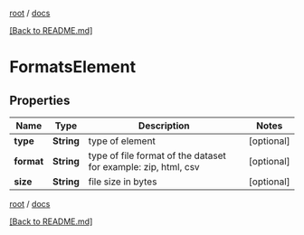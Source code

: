 [root](./../ "root") / [docs](./ "docs")

[[Back to README.md]](./../README.md "[Back to README.md]")

# FormatsElement

## Properties

| Name | Type | Description | Notes |
|------------ | ------------- | ------------- | -------------|
|**type** | **String** | type of element |  [optional] |
|**format** | **String** | type of file format of the dataset for example: zip, html, csv |  [optional] |
|**size** | **String** | file size in bytes |  [optional] |

[root](./../ "root") / [docs](./ "docs")

[[Back to README.md]](./../README.md "[Back to README.md]")